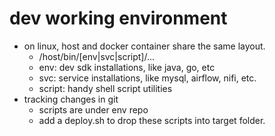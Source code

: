 # dev working environment
* on linux, host and docker container share the same layout.
    * /host/bin/[env|svc|script]/...
    * env: dev sdk installations, like java, go, etc
    * svc: service installations, like mysql, airflow, nifi, etc.
    * script: handy shell script utilities
* tracking changes in git
    * scripts are under env repo
    * add a deploy.sh to drop these scripts into target folder.
